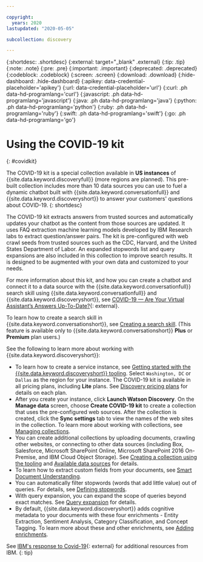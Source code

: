 ```yaml
---

copyright:
  years: 2020
lastupdated: "2020-05-05"

subcollection: discovery

---
```


{:shortdesc: .shortdesc}
{:external: target="_blank" .external}
{:tip: .tip}
{:note: .note}
{:pre: .pre}
{:important: .important}
{:deprecated: .deprecated}
{:codeblock: .codeblock}
{:screen: .screen}
{:download: .download}
{:hide-dashboard: .hide-dashboard}
{:apikey: data-credential-placeholder='apikey'} 
{:url: data-credential-placeholder='url'}
{:curl: .ph data-hd-programlang='curl'}
{:javascript: .ph data-hd-programlang='javascript'}
{:java: .ph data-hd-programlang='java'}
{:python: .ph data-hd-programlang='python'}
{:ruby: .ph data-hd-programlang='ruby'}
{:swift: .ph data-hd-programlang='swift'}
{:go: .ph data-hd-programlang='go'}

# Using the COVID-19 kit
{: #covidkit}

The COVID-19 kit is a special collection available in **US instances** of {{site.data.keyword.discoveryfull}} (more regions are planned). This pre-built collection includes more than 10  data sources you can use to fuel a dynamic chatbot built with {{site.data.keyword.conversationfull}} and {{site.data.keyword.discoveryshort}} to answer your customers' questions about COVID-19.
{: shortdesc}

The COVID-19 kit extracts answers from trusted sources and automatically updates your chatbot as the content from those sources are updated. It uses FAQ extraction machine learning models developed by IBM Research labs to extract question/answer pairs. The kit is pre-configured with web crawl seeds from trusted sources such as the CDC, Harvard, and the United States Department of Labor. An expanded stopwords list and query expansions are also included in this collection to improve search results. It is designed to be augmented with your own data and customized to your needs. 

For more information about this kit, and how you can create a chatbot and connect it to a data source with the {{site.data.keyword.conversationfull}} search skill using {{site.data.keyword.conversationfull}} and {{site.data.keyword.discoveryshort}}, see [COVID-19 — Are Your Virtual Assistant’s Answers Up-To-Date?](https://medium.com/ibm-watson/covid-19-are-your-virtual-assistants-answers-up-to-date-c9e1ba70eb65#654b){: external}. 

To learn how to create a search skill in {{site.data.keyword.conversationshort}}, see [Creating a search skill](/docs/services/assistant?topic=assistant-skill-search-add). (This feature is available only to {{site.data.keyword.conversationshort}} **Plus** or **Premium** plan users.)

See the following to learn more about working with {{site.data.keyword.discoveryshort}}:
 
 - To learn how to create a service instance, see [Getting started with the {{site.data.keyword.discoveryshort}} tooling](/docs/discovery?topic=discovery-getting-started). Select `Washington, DC` or `Dallas` as the region for your instance. The COVID-19 kit is available in all pricing plans, including **Lite** plans. See [Discovery pricing plans](/docs/discovery?topic=discovery-discovery-pricing-plans) for details on each plan.
 - After you create your instance, click **Launch Watson Discovery**. On the **Manage data** screen, choose **Create COVID-19 kit** to create a collection that uses the pre-configured web sources. After the collection is created, click the **Sync settings** tab to view the names of the web sites in the collection. To learn more about working with collections, see [Managing collections](/docs/discovery?topic=discovery-sources#manage-collections).
 - You can create additional collections by uploading documents, crawling other websites, or connecting to other data sources (including Box, Salesforce, Microsoft SharePoint Online, Microsoft SharePoint 2016 On-Premise, and IBM Cloud Object Storage). See [Creating a collection using the tooling](/docs/discovery?topic=discovery-sources#source_tooling) and [Available data sources](/docs/discovery?topic=discovery-sources#available) for details.
 - To learn how to extract custom fields from your documents, see [Smart Document Understanding](/docs/discovery?topic=discovery-sdu).
 - You can automatically filter stopwords (words that add little value) out of queries. For details, see [Defining stopwords](/docs/discovery?topic=discovery-query-concepts#stopwords).
 - With query expansion, you can expand the scope of queries beyond exact matches. See [Query expansion](/docs/discovery?topic=discovery-query-concepts#query-expansion) for details.
 - By default, {{site.data.keyword.discoveryshort}} adds cognitive metadata to your documents with these four enrichments - Entity Extraction, Sentiment Analysis, Category Classification, and Concept Tagging. To learn more about these and other enrichments, see [Adding enrichments](/docs/services/discovery?topic=discovery-configservice#adding-enrichments).
 
See [IBM's response to Covid-19](https://www.ibm.com/impact/covid-19/?cm_sp=ThinkDigitalResources-_-CHQ-_-IBMCOVIDResponse){: external} for additional resources from IBM.
{: tip}
